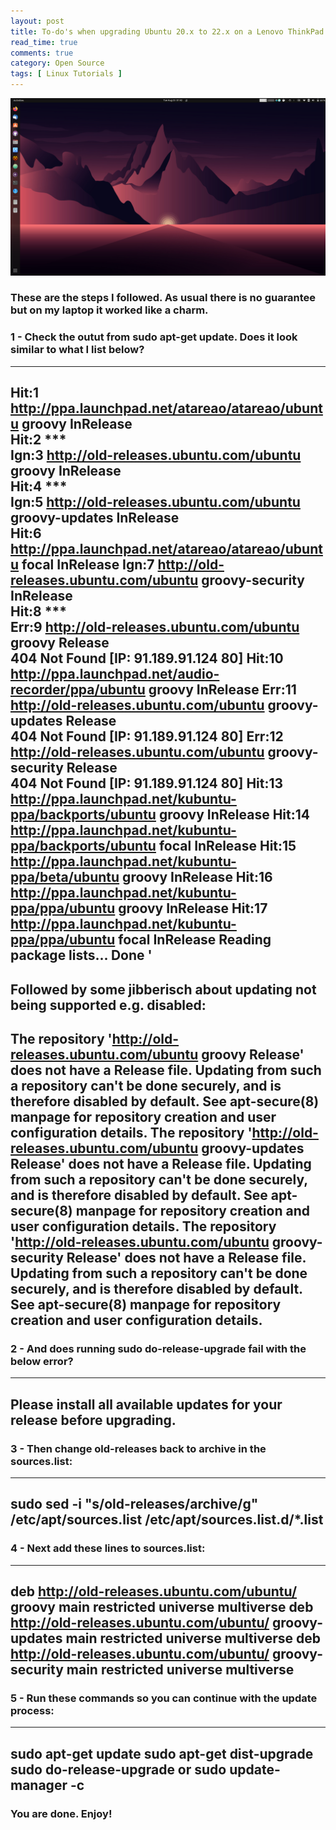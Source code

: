 ```yaml
---
layout: post
title: To-do's when upgrading Ubuntu 20.x to 22.x on a Lenovo ThinkPad X1 Carbon Gen 8
read_time: true
comments: true
category: Open Source 
tags: [ Linux Tutorials ]
---
```


<img src="/assets/jammy-jellyfish.png" width="654">

### These are the steps I followed. As usual there is no guarantee but on my laptop it worked like a charm.

### 1 - Check the outut from sudo apt-get update. Does it look similar to what I list below?
---
Hit:1 http://ppa.launchpad.net/atareao/atareao/ubuntu groovy InRelease                                                                             
Hit:2 ***                                                                                           
Ign:3 http://old-releases.ubuntu.com/ubuntu groovy InRelease                                                               
Hit:4 ***                                                        
Ign:5 http://old-releases.ubuntu.com/ubuntu groovy-updates InRelease                                                 
Hit:6 http://ppa.launchpad.net/atareao/atareao/ubuntu focal InRelease
Ign:7 http://old-releases.ubuntu.com/ubuntu groovy-security InRelease                          
Hit:8 ***                                
Err:9 http://old-releases.ubuntu.com/ubuntu groovy Release                                     
  404  Not Found [IP: 91.189.91.124 80]
Hit:10 http://ppa.launchpad.net/audio-recorder/ppa/ubuntu groovy InRelease
Err:11 http://old-releases.ubuntu.com/ubuntu groovy-updates Release      
  404  Not Found [IP: 91.189.91.124 80]
Err:12 http://old-releases.ubuntu.com/ubuntu groovy-security Release     
  404  Not Found [IP: 91.189.91.124 80]
Hit:13 http://ppa.launchpad.net/kubuntu-ppa/backports/ubuntu groovy InRelease
Hit:14 http://ppa.launchpad.net/kubuntu-ppa/backports/ubuntu focal InRelease
Hit:15 http://ppa.launchpad.net/kubuntu-ppa/beta/ubuntu groovy InRelease
Hit:16 http://ppa.launchpad.net/kubuntu-ppa/ppa/ubuntu groovy InRelease
Hit:17 http://ppa.launchpad.net/kubuntu-ppa/ppa/ubuntu focal InRelease
Reading package lists... Done                      '
---
Followed by some jibberisch about updating not being supported e.g. disabled:
---
The repository 'http://old-releases.ubuntu.com/ubuntu groovy Release' does not have a Release file.
Updating from such a repository can't be done securely, and is therefore disabled by default.
See apt-secure(8) manpage for repository creation and user configuration details.
The repository 'http://old-releases.ubuntu.com/ubuntu groovy-updates Release' does not have a Release file.
Updating from such a repository can't be done securely, and is therefore disabled by default.
See apt-secure(8) manpage for repository creation and user configuration details.
The repository 'http://old-releases.ubuntu.com/ubuntu groovy-security Release' does not have a Release file.
Updating from such a repository can't be done securely, and is therefore disabled by default.
See apt-secure(8) manpage for repository creation and user configuration details.
---

### 2 - And does running sudo do-release-upgrade fail with the below error?
---
Please install all available updates for your release before upgrading.
---

### 3 - Then change old-releases back to archive in the sources.list:
---
sudo sed -i "s/old-releases/archive/g" /etc/apt/sources.list /etc/apt/sources.list.d/*.list
---

### 4 - Next add these lines to sources.list:
---
deb http://old-releases.ubuntu.com/ubuntu/ groovy main restricted universe multiverse
deb http://old-releases.ubuntu.com/ubuntu/ groovy-updates main restricted universe multiverse
deb http://old-releases.ubuntu.com/ubuntu/ groovy-security main restricted universe multiverse
---

### 5 - Run these commands so you can continue with the update process:
---
sudo apt-get update
sudo apt-get dist-upgrade
sudo do-release-upgrade or sudo update-manager -c
---

### You are done. Enjoy!
